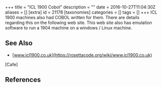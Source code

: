 +++
title = "ICL 1900 Cobol"
description = ""
date = 2016-10-27T11:04:30Z
aliases = []
[extra]
id = 21178
[taxonomies]
categories = []
tags = []
+++
ICL 1900 machines also had COBOL written for them. There are details regarding this on the following web site. This web site also has emulation software to run a 1904 machine on a windows / Linux machine. 

## See Also
* [www.icl1900.co.uk](https://rosettacode.org/wiki/www.icl1900.co.uk)

[Cafe]

## References
<references/>
